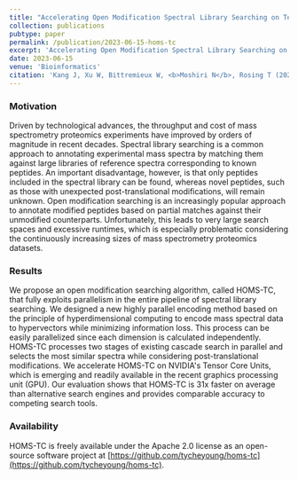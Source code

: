 ```yaml
---
title: "Accelerating Open Modification Spectral Library Searching on Tensor Core in Hyperdimensional Space"
collection: publications
pubtype: paper
permalink: /publication/2023-06-15-homs-tc
excerpt: 'Accelerating Open Modification Spectral Library Searching on Tensor Core in High-dimensional Space'
date: 2023-06-15
venue: 'Bioinformatics'
citation: 'Kang J, Xu W, Bittremieux W, <b>Moshiri N</b>, Rosing T (2023). "Accelerating Open Modification Spectral Library Searching on Tensor Core in Hyperdimensional Space." <i>Bioinformatics</i>. 39(7):btad404. <a href="https://doi.org/10.1093/bioinformatics/btad404" target="_blank">doi:10.1093/bioinformatics/btad404</a>'
---
```

### Motivation
Driven by technological advances, the throughput and cost of mass spectrometry proteomics experiments have improved by orders of magnitude in recent decades. Spectral library searching is a common approach to annotating experimental mass spectra by matching them against large libraries of reference spectra corresponding to known peptides. An important disadvantage, however, is that only peptides included in the spectral library can be found, whereas novel peptides, such as those with unexpected post-translational modifications, will remain unknown. Open modification searching is an increasingly popular approach to annotate modified peptides based on partial matches against their unmodified counterparts. Unfortunately, this leads to very large search spaces and excessive runtimes, which is especially problematic considering the continuously increasing sizes of mass spectrometry proteomics datasets.

### Results
We propose an open modification searching algorithm, called HOMS-TC, that fully exploits parallelism in the entire pipeline of spectral library searching. We designed a new highly parallel encoding method based on the principle of hyperdimensional computing to encode mass spectral data to hypervectors while minimizing information loss. This process can be easily parallelized since each dimension is calculated independently. HOMS-TC processes two stages of existing cascade search in parallel and selects the most similar spectra while considering post-translational modifications. We accelerate HOMS-TC on NVIDIA's Tensor Core Units, which is emerging and readily available in the recent graphics processing unit (GPU). Our evaluation shows that HOMS-TC is 31x faster on average than alternative search engines and provides comparable accuracy to competing search tools.

### Availability
HOMS-TC is freely available under the Apache 2.0 license as an open-source software project at [https://github.com/tycheyoung/homs-tc](https://github.com/tycheyoung/homs-tc).

